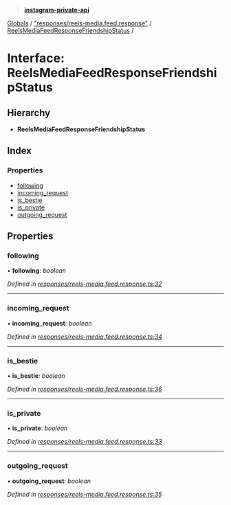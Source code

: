 > **[instagram-private-api](../README.md)**

[Globals](../README.md) / ["responses/reels-media.feed.response"](../modules/_responses_reels_media_feed_response_.md) / [ReelsMediaFeedResponseFriendshipStatus](_responses_reels_media_feed_response_.reelsmediafeedresponsefriendshipstatus.md) /

# Interface: ReelsMediaFeedResponseFriendshipStatus

## Hierarchy

* **ReelsMediaFeedResponseFriendshipStatus**

## Index

### Properties

* [following](_responses_reels_media_feed_response_.reelsmediafeedresponsefriendshipstatus.md#following)
* [incoming_request](_responses_reels_media_feed_response_.reelsmediafeedresponsefriendshipstatus.md#incoming_request)
* [is_bestie](_responses_reels_media_feed_response_.reelsmediafeedresponsefriendshipstatus.md#is_bestie)
* [is_private](_responses_reels_media_feed_response_.reelsmediafeedresponsefriendshipstatus.md#is_private)
* [outgoing_request](_responses_reels_media_feed_response_.reelsmediafeedresponsefriendshipstatus.md#outgoing_request)

## Properties

###  following

• **following**: *boolean*

*Defined in [responses/reels-media.feed.response.ts:32](https://github.com/dilame/instagram-private-api/blob/3e16058/src/responses/reels-media.feed.response.ts#L32)*

___

###  incoming_request

• **incoming_request**: *boolean*

*Defined in [responses/reels-media.feed.response.ts:34](https://github.com/dilame/instagram-private-api/blob/3e16058/src/responses/reels-media.feed.response.ts#L34)*

___

###  is_bestie

• **is_bestie**: *boolean*

*Defined in [responses/reels-media.feed.response.ts:36](https://github.com/dilame/instagram-private-api/blob/3e16058/src/responses/reels-media.feed.response.ts#L36)*

___

###  is_private

• **is_private**: *boolean*

*Defined in [responses/reels-media.feed.response.ts:33](https://github.com/dilame/instagram-private-api/blob/3e16058/src/responses/reels-media.feed.response.ts#L33)*

___

###  outgoing_request

• **outgoing_request**: *boolean*

*Defined in [responses/reels-media.feed.response.ts:35](https://github.com/dilame/instagram-private-api/blob/3e16058/src/responses/reels-media.feed.response.ts#L35)*